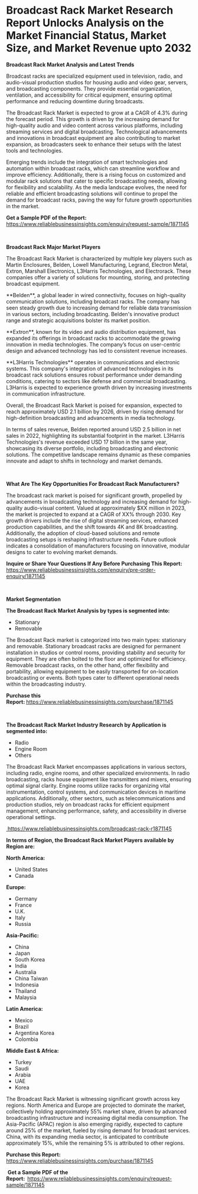 <p><h1>Broadcast Rack Market Research Report Unlocks Analysis on the Market Financial Status, Market Size, and Market Revenue upto 2032</h1></p><p><strong>Broadcast Rack Market Analysis and Latest Trends</strong></p>
<p><p>Broadcast racks are specialized equipment used in television, radio, and audio-visual production studios for housing audio and video gear, servers, and broadcasting components. They provide essential organization, ventilation, and accessibility for critical equipment, ensuring optimal performance and reducing downtime during broadcasts.</p><p>The Broadcast Rack Market is expected to grow at a CAGR of 4.3% during the forecast period. This growth is driven by the increasing demand for high-quality audio and video content across various platforms, including streaming services and digital broadcasting. Technological advancements and innovations in broadcast equipment are also contributing to market expansion, as broadcasters seek to enhance their setups with the latest tools and technologies.</p><p>Emerging trends include the integration of smart technologies and automation within broadcast racks, which can streamline workflow and improve efficiency. Additionally, there is a rising focus on customized and modular rack solutions that cater to specific broadcasting needs, allowing for flexibility and scalability. As the media landscape evolves, the need for reliable and efficient broadcasting solutions will continue to propel the demand for broadcast racks, paving the way for future growth opportunities in the market.</p></p>
<p><strong>Get a Sample PDF of the Report:&nbsp;</strong> <a href="https://www.reliablebusinessinsights.com/enquiry/request-sample/1871145?utm_campaign=3310&utm_medium=2&utm_source=Github&utm_content=ia&utm_term=16042025&utm_id=broadcast-rack">https://www.reliablebusinessinsights.com/enquiry/request-sample/1871145</a></p>
<p>&nbsp;</p>
<p><strong>Broadcast Rack Major Market Players</strong></p>
<p><p>The Broadcast Rack Market is characterized by multiple key players such as Martin Enclosures, Belden, Lowell Manufacturing, Legrand, Electron Metal, Extron, Marshall Electronics, L3Harris Technologies, and Electrorack. These companies offer a variety of solutions for mounting, storing, and protecting broadcast equipment.</p><p>**Belden**, a global leader in wired connectivity, focuses on high-quality communication solutions, including broadcast racks. The company has seen steady growth due to increasing demand for reliable data transmission in various sectors, including broadcasting. Belden's innovative product range and strategic acquisitions bolster its market position.</p><p>**Extron**, known for its video and audio distribution equipment, has expanded its offerings in broadcast racks to accommodate the growing innovation in media technologies. The company’s focus on user-centric design and advanced technology has led to consistent revenue increases.</p><p>**L3Harris Technologies** operates in communications and electronic systems. This company's integration of advanced technologies in its broadcast rack solutions ensures robust performance under demanding conditions, catering to sectors like defense and commercial broadcasting. L3Harris is expected to experience growth driven by increasing investments in communication infrastructure.</p><p>Overall, the Broadcast Rack Market is poised for expansion, expected to reach approximately USD 2.1 billion by 2026, driven by rising demand for high-definition broadcasting and advancements in media technology. </p><p>In terms of sales revenue, Belden reported around USD 2.5 billion in net sales in 2022, highlighting its substantial footprint in the market. L3Harris Technologies's revenue exceeded USD 17 billion in the same year, showcasing its diverse portfolio, including broadcasting and electronic solutions. The competitive landscape remains dynamic as these companies innovate and adapt to shifts in technology and market demands.</p></p>
<p>&nbsp;</p>
<p><strong>What Are The Key Opportunities For Broadcast Rack Manufacturers?</strong></p>
<p><p>The broadcast rack market is poised for significant growth, propelled by advancements in broadcasting technology and increasing demand for high-quality audio-visual content. Valued at approximately $XX million in 2023, the market is projected to expand at a CAGR of XX% through 2030. Key growth drivers include the rise of digital streaming services, enhanced production capabilities, and the shift towards 4K and 8K broadcasting. Additionally, the adoption of cloud-based solutions and remote broadcasting setups is reshaping infrastructure needs. Future outlook indicates a consolidation of manufacturers focusing on innovative, modular designs to cater to evolving market demands.</p></p>
<p><strong>Inquire or Share Your Questions If Any Before Purchasing This Report:</strong> <a href="https://www.reliablebusinessinsights.com/enquiry/pre-order-enquiry/1871145?utm_campaign=3310&utm_medium=2&utm_source=Github&utm_content=ia&utm_term=16042025&utm_id=broadcast-rack">https://www.reliablebusinessinsights.com/enquiry/pre-order-enquiry/1871145</a></p>
<p>&nbsp;</p>
<p><strong>Market Segmentation</strong></p>
<p><strong>The Broadcast Rack Market Analysis by types is segmented into:</strong></p>
<p><ul><li>Stationary</li><li>Removable</li></ul></p>
<p><p>The Broadcast Rack market is categorized into two main types: stationary and removable. Stationary broadcast racks are designed for permanent installation in studios or control rooms, providing stability and security for equipment. They are often bolted to the floor and optimized for efficiency. Removable broadcast racks, on the other hand, offer flexibility and portability, allowing equipment to be easily transported for on-location broadcasting or events. Both types cater to different operational needs within the broadcasting industry.</p></p>
<p><strong>Purchase this Report:&nbsp;</strong><a href="https://www.reliablebusinessinsights.com/purchase/1871145?utm_campaign=3310&utm_medium=2&utm_source=Github&utm_content=ia&utm_term=16042025&utm_id=broadcast-rack">https://www.reliablebusinessinsights.com/purchase/1871145</a></p>
<p>&nbsp;</p>
<p><strong>The Broadcast Rack Market Industry Research by Application is segmented into:</strong></p>
<p><ul><li>Radio</li><li>Engine Room</li><li>Others</li></ul></p>
<p><p>The Broadcast Rack Market encompasses applications in various sectors, including radio, engine rooms, and other specialized environments. In radio broadcasting, racks house equipment like transmitters and mixers, ensuring optimal signal clarity. Engine rooms utilize racks for organizing vital instrumentation, control systems, and communication devices in maritime applications. Additionally, other sectors, such as telecommunications and production studios, rely on broadcast racks for efficient equipment management, enhancing performance, safety, and accessibility in diverse operational settings.</p></p>
<p><a href="https://www.reliablebusinessinsights.com/broadcast-rack-r1871145?utm_campaign=3310&utm_medium=2&utm_source=Github&utm_content=ia&utm_term=16042025&utm_id=broadcast-rack">&nbsp;https://www.reliablebusinessinsights.com/broadcast-rack-r1871145</a></p>
<p><strong>In terms of Region, the Broadcast Rack Market Players available by Region are:</strong></p>
<p>
    <p> <strong> North America: </strong>
        <ul>
            <li>United States</li>
            <li>Canada</li>
        </ul>
        </p> 
    <p> <strong> Europe: </strong>
        <ul>
            <li>Germany</li>
            <li>France</li>
            <li>U.K.</li>
            <li>Italy</li>
            <li>Russia</li>
        </ul>
        </p> 
    <p> <strong> Asia-Pacific: </strong>
        <ul>
            <li>China</li>
            <li>Japan</li>
            <li>South Korea</li>
            <li>India</li>
            <li>Australia</li>
            <li>China Taiwan</li>
            <li>Indonesia</li>
            <li>Thailand</li>
            <li>Malaysia</li>
        </ul>
        </p> 
    <p> <strong> Latin America: </strong>
        <ul>
            <li>Mexico</li>
            <li>Brazil</li>
            <li>Argentina Korea</li>
            <li>Colombia</li>
        </ul>
        </p> 
    <p> <strong> Middle East & Africa: </strong>
        <ul>
            <li>Turkey</li>
            <li>Saudi</li>
            <li>Arabia</li>
            <li>UAE</li>
            <li>Korea</li>
        </ul>
    </p>
    </p>
<p><p>The Broadcast Rack Market is witnessing significant growth across key regions. North America and Europe are projected to dominate the market, collectively holding approximately 55% market share, driven by advanced broadcasting infrastructure and increasing digital media consumption. The Asia-Pacific (APAC) region is also emerging rapidly, expected to capture around 25% of the market, fueled by rising demand for broadcast services. China, with its expanding media sector, is anticipated to contribute approximately 15%, while the remaining 5% is attributed to other regions.</p></p>
<p><strong>Purchase this Report: </strong><a href="https://www.reliablebusinessinsights.com/purchase/1871145?utm_campaign=3310&utm_medium=2&utm_source=Github&utm_content=ia&utm_term=16042025&utm_id=broadcast-rack">https://www.reliablebusinessinsights.com/purchase/1871145</a></p>
<p>&nbsp;<strong>Get a Sample PDF of the Report:&nbsp;&nbsp;</strong><a href="https://www.reliablebusinessinsights.com/enquiry/request-sample/1871145?utm_campaign=3310&utm_medium=2&utm_source=Github&utm_content=ia&utm_term=16042025&utm_id=broadcast-rack">https://www.reliablebusinessinsights.com/enquiry/request-sample/1871145</a></p>
<p><strong></strong></p>
<p><p></p><p></p><p></p></p>